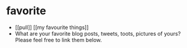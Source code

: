 # favorite

- [[pull]] [[my favourite things]]
- What are your favorite blog posts, tweets, toots, pictures of yours? Please feel free to link them below.

